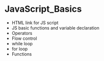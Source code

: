 # JavaScript_Basics
* HTML link for JS script
* JS basic functions and variable declaration
* Operators
* Flow control
* while loop
* for loop
* Functions
